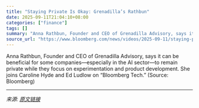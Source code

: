```yaml
---
title: "Staying Private Is Okay: Grenadilla’s Rathbun"
date: 2025-09-11T21:04:10+08:00
categories: ["finance"]
tags: []
summary: "Anna Rathbun, Founder and CEO of Grenadilla Advisory, says it can be beneficial for some companies&mdash;especially in the AI sector&mdash;to remain private while they focus on experimentation and pro"
source_url: "https://www.bloomberg.com/news/videos/2025-09-11/staying-private-is-okay-grenadilla-s-rathbun-video"
---
```


Anna Rathbun, Founder and CEO of Grenadilla Advisory, says it can be beneficial for some companies&mdash;especially in the AI sector&mdash;to remain private while they focus on experimentation and product development. She joins Caroline Hyde and Ed Ludlow on “Bloomberg Tech.” (Source: Bloomberg)

---

*来源: [原文链接](https://www.bloomberg.com/news/videos/2025-09-11/staying-private-is-okay-grenadilla-s-rathbun-video)*
